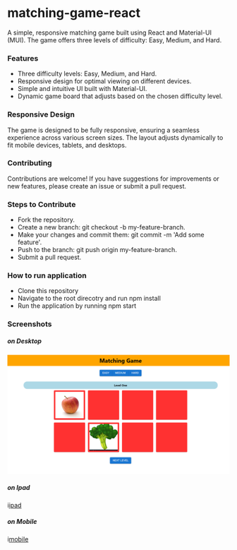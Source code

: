 # matching-game-react
A simple, responsive matching game built using React and Material-UI (MUI). The game offers three levels of difficulty:
Easy, Medium, and Hard.

### Features
- Three difficulty levels: Easy, Medium, and Hard.
- Responsive design for optimal viewing on different devices.
- Simple and intuitive UI built with Material-UI.
- Dynamic game board that adjusts based on the chosen difficulty level.

### Responsive Design
The game is designed to be fully responsive, ensuring a seamless experience across various screen sizes. The layout adjusts dynamically to fit mobile devices, tablets, and desktops.

### Contributing
Contributions are welcome! If you have suggestions for improvements or new features, please create an issue or submit a pull request.

### Steps to Contribute
- Fork the repository.
- Create a new branch: git checkout -b my-feature-branch.
- Make your changes and commit them: git commit -m 'Add some feature'.
- Push to the branch: git push origin my-feature-branch.
- Submit a pull request.

### How to run application
- Clone this repository
- Navigate to the root direcotry and run npm install
- Run the application by running npm start

### Screenshots
 ##### on Desktop
 ![desktop](https://raw.githubusercontent.com/sara-kamel/matching-game-react/main/src/screenshots/desktop.png)

 ##### on Ipad
 i[ipad](https://raw.githubusercontent.com/sara-kamel/matching-game-react/main/src/screenshots/ipad.png)
 
 ##### on Mobile
 i[mobile](https://raw.githubusercontent.com/sara-kamel/matching-game-react/main/src/screenshots/mobile.png)